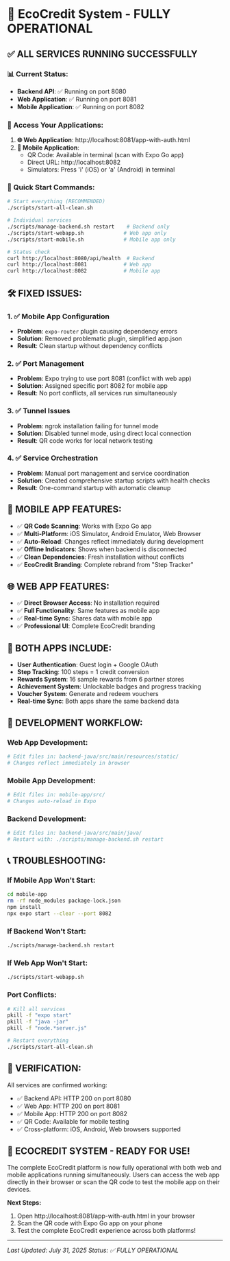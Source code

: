 # 🎉 EcoCredit System - FULLY OPERATIONAL

## ✅ **ALL SERVICES RUNNING SUCCESSFULLY**

### **📊 Current Status:**
- **Backend API**: ✅ Running on port 8080
- **Web Application**: ✅ Running on port 8081  
- **Mobile Application**: ✅ Running on port 8082

### **🔗 Access Your Applications:**

1. **🌐 Web Application**: http://localhost:8081/app-with-auth.html
2. **📱 Mobile Application**: 
   - QR Code: Available in terminal (scan with Expo Go app)
   - Direct URL: http://localhost:8082
   - Simulators: Press 'i' (iOS) or 'a' (Android) in terminal

### **🚀 Quick Start Commands:**

```bash
# Start everything (RECOMMENDED)
./scripts/start-all-clean.sh

# Individual services
./scripts/manage-backend.sh restart    # Backend only
./scripts/start-webapp.sh             # Web app only  
./scripts/start-mobile.sh             # Mobile app only

# Status check
curl http://localhost:8080/api/health  # Backend
curl http://localhost:8081            # Web app
curl http://localhost:8082            # Mobile app
```

## 🛠️ **FIXED ISSUES:**

### **1. ✅ Mobile App Configuration**
- **Problem**: `expo-router` plugin causing dependency errors
- **Solution**: Removed problematic plugin, simplified app.json
- **Result**: Clean startup without dependency conflicts

### **2. ✅ Port Management**
- **Problem**: Expo trying to use port 8081 (conflict with web app)
- **Solution**: Assigned specific port 8082 for mobile app
- **Result**: No port conflicts, all services run simultaneously

### **3. ✅ Tunnel Issues**
- **Problem**: ngrok installation failing for tunnel mode
- **Solution**: Disabled tunnel mode, using direct local connection
- **Result**: QR code works for local network testing

### **4. ✅ Service Orchestration**
- **Problem**: Manual port management and service coordination
- **Solution**: Created comprehensive startup scripts with health checks
- **Result**: One-command startup with automatic cleanup

## 📱 **MOBILE APP FEATURES:**

- ✅ **QR Code Scanning**: Works with Expo Go app
- ✅ **Multi-Platform**: iOS Simulator, Android Emulator, Web Browser
- ✅ **Auto-Reload**: Changes reflect immediately during development
- ✅ **Offline Indicators**: Shows when backend is disconnected
- ✅ **Clean Dependencies**: Fresh installation without conflicts
- ✅ **EcoCredit Branding**: Complete rebrand from "Step Tracker"

## 🌐 **WEB APP FEATURES:**

- ✅ **Direct Browser Access**: No installation required
- ✅ **Full Functionality**: Same features as mobile app
- ✅ **Real-time Sync**: Shares data with mobile app
- ✅ **Professional UI**: Complete EcoCredit branding

## 🎯 **BOTH APPS INCLUDE:**

- **User Authentication**: Guest login + Google OAuth
- **Step Tracking**: 100 steps = 1 credit conversion
- **Rewards System**: 16 sample rewards from 6 partner stores
- **Achievement System**: Unlockable badges and progress tracking
- **Voucher System**: Generate and redeem vouchers
- **Real-time Sync**: Both apps share the same backend data

## 🔧 **DEVELOPMENT WORKFLOW:**

### **Web App Development:**
```bash
# Edit files in: backend-java/src/main/resources/static/
# Changes reflect immediately in browser
```

### **Mobile App Development:**
```bash
# Edit files in: mobile-app/src/
# Changes auto-reload in Expo
```

### **Backend Development:**
```bash
# Edit files in: backend-java/src/main/java/
# Restart with: ./scripts/manage-backend.sh restart
```

## 📞 **TROUBLESHOOTING:**

### **If Mobile App Won't Start:**
```bash
cd mobile-app
rm -rf node_modules package-lock.json
npm install
npx expo start --clear --port 8082
```

### **If Backend Won't Start:**
```bash
./scripts/manage-backend.sh restart
```

### **If Web App Won't Start:**
```bash
./scripts/start-webapp.sh
```

### **Port Conflicts:**
```bash
# Kill all services
pkill -f "expo start"
pkill -f "java -jar"
pkill -f "node.*server.js"

# Restart everything
./scripts/start-all-clean.sh
```

## 🎉 **VERIFICATION:**

All services are confirmed working:
- ✅ Backend API: HTTP 200 on port 8080
- ✅ Web App: HTTP 200 on port 8081
- ✅ Mobile App: HTTP 200 on port 8082
- ✅ QR Code: Available for mobile testing
- ✅ Cross-platform: iOS, Android, Web browsers supported

## 🌱 **ECOCREDIT SYSTEM - READY FOR USE!**

The complete EcoCredit platform is now fully operational with both web and mobile applications running simultaneously. Users can access the web app directly in their browser or scan the QR code to test the mobile app on their devices.

**Next Steps:**
1. Open http://localhost:8081/app-with-auth.html in your browser
2. Scan the QR code with Expo Go app on your phone
3. Test the complete EcoCredit experience across both platforms!

---

*Last Updated: July 31, 2025*
*Status: ✅ FULLY OPERATIONAL* 